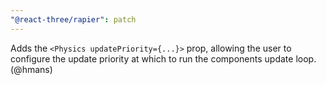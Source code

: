 ```yaml
---
"@react-three/rapier": patch
---
```


Adds the `<Physics updatePriority={...}>` prop, allowing the user to configure the update priority at which to run the components update loop. (@hmans)
